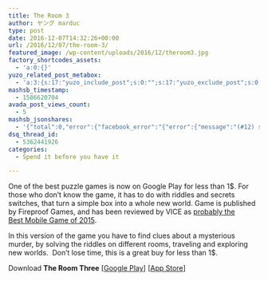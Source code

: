 ```yaml
---
title: The Room 3
author: ヤング marduc
type: post
date: 2016-12-07T14:32:26+00:00
url: /2016/12/07/the-room-3/
featured_image: /wp-content/uploads/2016/12/theroom3.jpg
factory_shortcodes_assets:
  - 'a:0:{}'
yuzo_related_post_metabox:
  - 'a:3:{s:17:"yuzo_include_post";s:0:"";s:17:"yuzo_exclude_post";s:0:"";s:21:"yuzo_disabled_related";N;}'
mashsb_timestamp:
  - 1586620704
avada_post_views_count:
  - 5
mashsb_jsonshares:
  - '{"total":0,"error":{"facebook_error":"{"error":{"message":"(#12) share field is deprecated for versions v2.9 and higher","type":"OAuthException","code":12,"fbtrace_id":"Ac5Hv8ixCmTPMy8JbKQCoQR"}}"},"facebook_total":0}'
dsq_thread_id:
  - 5362441926
categories:
  - Spend it before you have it

---
```

One of the best puzzle games is now on Google Play for less than 1$. For those who don&#8217;t know the game, it has to do with riddles and secrets switches, that turn a simple box into a whole new world. Game is published by Fireproof Games, and has been reviewed by VICE as [probably the Best Mobile Game of 2015][1].

<!--more-->

In this version of the game you have to find clues about a mysterious murder, by solving the riddles on different rooms, traveling and exploring new worlds.  Don&#8217;t lose time, this is a great buy for less than 1$.



Download **The Room Three** [[Google Play][2]] [[App Store][3]]

 [1]: http://www.vice.com/read/why-the-uncommonly-creepy-the-room-3-is-one-of-the-best-mobile-games-of-2015-117
 [2]: https://play.google.com/store/apps/details?id=com.FireproofStudios.TheRoom3&hl=en
 [3]: https://itunes.apple.com/us/app/the-room-three/id918054748?mt=8
